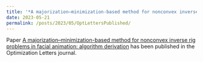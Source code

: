 ```yaml
---
title: '*A majorization–minimization-based method for nonconvex inverse rig problems in facial animation* has been published!'
date: 2023-05-21
permalink: /posts/2023/05/OptLettersPublished/
---
```

Paper [A majorization–minimization-based method for nonconvex inverse rig problems in facial animation: algorithm derivation](/publication/2023-05-21-OptLett) has been published in the Optimization Letters journal.
